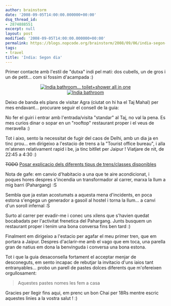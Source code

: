```yaml
---
author: brainstorm
date: '2008-09-05T14:00:00.000000+00:00'
dsq_thread_id:
- 2874888551
excerpt: null
layout: post
modified: '2008-09-05T14:00:00.000000+00:00'
permalink: https://blogs.nopcode.org/brainstorm/2008/09/06/india-segon-dia/
tags:
- travel
title: 'India: Segon dia'
---
```


Primer contacte amb l'estil de "dutxa" indi pel mati: dos cubells, un de gros i un de petit... com si fossim d'acampada :) 

<div class='flickr_photo'>
  <center>
    <a href="https://www.flickr.com/photos/rvalls/2903618535/" title="India bathroom... toilet+shower all in one" target="_blank" class="flickr-image aligncenter"><img src="https://farm4.static.flickr.com/3246/2903618535_e08f1baa60_m.jpg" alt="India bathroom... toilet+shower all in one" class="" /></a>
  </center>
</div>

<div class='flickr_photo'>
  <center>
    <a href="https://www.flickr.com/photos/rvalls/2904401254/" title="India bathroom" target="_blank" class="flickr-image aligncenter"><img src="https://farm4.static.flickr.com/3201/2904401254_5ec33b46f7_m.jpg" alt="India bathroom" class="" /></a>
  </center>
</div>

Deixo de banda els plans de visitar Agra (ciutat on hi ha el Taj Mahal) per mes endavant... procurare seguir el consell de la guia:

No fer el guiri i entrar amb l'entrada/visita "standar" al Taj, no val la pena. Es mes curios dinar o sopar en un "rooftop" restaurant proper i el veus de meravella :) 

<!--more-->

Tot i aixo, sento la necessitat de fugir del caos de Delhi, amb un dia ja en tinc prou... em dirigeixo a l'estacio de trens a la "Tourist office bureau", i alla m'atenen relativament rapid i be, ja tinc bitllet per Jaipur ! Viatjare de nit, de 22:45 a 4:30 :) 

<strike>TODO</strike> [Posar explicacio dels diferents tipus de trens/classes disponibles][1]

Nota de gafe: em canvio d'habitacio a una que te aire acondicionat, i poques hores despres s'incendia un transformador al carrer, marxa la llum a mig barri (Pahargang) :S

Sembla que ja estan acostumats a aquesta mena d'incidents, en poca estona s'engega un generador a gasoil al hostel i torna la llum... a canvi d'un soroll infernal :S

Surto al carrer per evadir-me i conec uns xilens que s'havien quedat bocabadats per l'activitat frenetica del Pahargang. Junts busquem un restaurant proper i tenim una bona conversa fins ben tard :) 

Finalment em dirigeixo a l'estacio per agafar el meu primer tren, que em portara a Jaipur. Despres d'aclarir-me amb el vago que em toca, una parella gran de natius em dona la benvinguda i conversa una bona estona.

Tot i que la guia desaconsella fortament el acceptar menjar de desconeguts, em sento incapac de rebutjar la invitacio d'uns iaios tant entranyables... probo un parell de pastes dolces diferents que m'ofereixen orgullosament:

> Aquestes pastes nomes les fem a casa

Gracies per llegir fins aqui, em prenc un bon Chai per 18Rs mentre escric aquestes linies a la vostra salut ! :)

 [1]: https://www.indiamike.com/india/indian-railways-f10/understanding-reservation-forms-t7485/